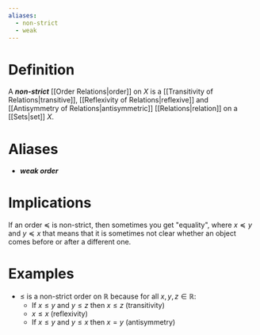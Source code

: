 ```yaml
---
aliases:
  - non-strict
  - weak
---
```

# Definition
A ___non-strict___ [[Order Relations|order]] on $X$ is a [[Transitivity of Relations|transitive]], [[Reflexivity of Relations|reflexive]] and [[Antisymmetry of Relations|antisymmetric]] [[Relations|relation]] on a [[Sets|set]] $X$.
# Aliases
- ___weak order___
# Implications
If an order $\preceq$ is non-strict, then sometimes you get "equality", where $x \preceq y$ and $y \preceq x$
that means that it is sometimes not clear whether an object comes before or after a different one.
# Examples
- $\leq$ is a non-strict order on $\mathbb{R}$ because for all $x, y, z \in \mathbb{R}$:
	- If $x \leq y$ and $y \leq z$ then $x \leq z$ (transitivity)
	- $x \leq x$ (reflexivity) 
	- If $x \leq y$ and $y \leq x$ then $x = y$ (antisymmetry)